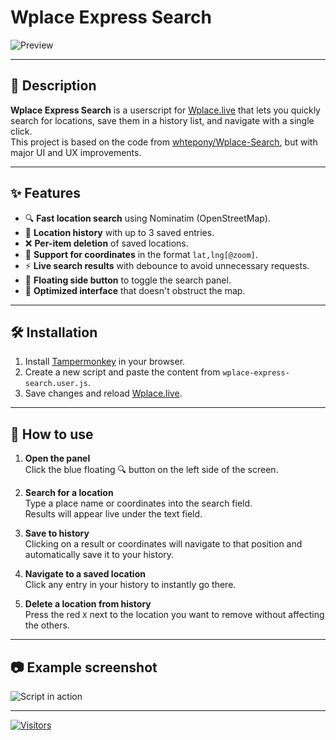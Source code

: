 # Wplace Express Search

![Preview](./05bc0bb9-f448-4fb3-a8e7-ac565f8fa230.png)

---

## 📌 Description

**Wplace Express Search** is a userscript for [Wplace.live](https://wplace.live) that lets you quickly search for locations, save them in a history list, and navigate with a single click.  
This project is based on the code from [whtepony/Wplace-Search](https://github.com/whtepony/Wplace-Search), but with major UI and UX improvements.

---

## ✨ Features

- 🔍 **Fast location search** using Nominatim (OpenStreetMap).
- 📝 **Location history** with up to 3 saved entries.
- ❌ **Per-item deletion** of saved locations.
- 📍 **Support for coordinates** in the format `lat,lng[@zoom]`.
- ⚡ **Live search results** with debounce to avoid unnecessary requests.
- 🎯 **Floating side button** to toggle the search panel.
- 🎨 **Optimized interface** that doesn't obstruct the map.

---

## 🛠 Installation

1. Install [Tampermonkey](https://www.tampermonkey.net/) in your browser.
2. Create a new script and paste the content from `wplace-express-search.user.js`.
3. Save changes and reload [Wplace.live](https://wplace.live).

---

## 📖 How to use

1. **Open the panel**  
   Click the blue floating 🔍 button on the left side of the screen.

2. **Search for a location**  
   Type a place name or coordinates into the search field.  
   Results will appear live under the text field.

3. **Save to history**  
   Clicking on a result or coordinates will navigate to that position and automatically save it to your history.

4. **Navigate to a saved location**  
   Click any entry in your history to instantly go there.

5. **Delete a location from history**  
   Press the red `X` next to the location you want to remove without affecting the others.

---

## 📷 Example screenshot

![Script in action](./05bc0bb9-f448-4fb3-a8e7-ac565f8fa230.png)

---

[![Visitors](https://visitor-badge.laobi.icu/badge?page_id=wplace-express-search)](https://github.com/yourusername/wplace-express-search)
